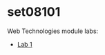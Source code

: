 # set08101
Web Technologies module labs:

<ul>
  <li><a href="lab1\index.html">Lab 1</a></li>
</ul>

